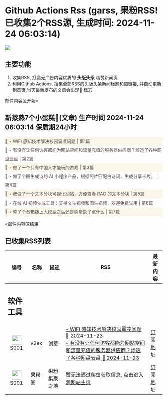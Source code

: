 # Github Actions Rss (garss, 果粉RSS! 已收集2个RSS源, 生成时间: 2024-11-24 06:03:14)

![](https://cdn.jsdelivr.net/gh/xinkeji/garss/_media/ga-rss.png)



## 主要功能
1. 收集RSS, 打造无广告内容优质的 **头版头条** 超赞新闻页
2. 利用Github Actions, 搜集全部RSS的头版头条新闻标题和超链接, 并自动更新到首页,当天最新发布的文章会出现🌈 标志

邮件内容区开始>
<h2>新蒸熟7个小蛋糕🍰(文章) 生产时间 2024-11-24 06:03:14 保质期24小时</h2>

<div style='line-height:3;background-color:#FAF6EA;' ><a href='https://www.v2ex.com/t/1092014#reply48' style="line-height:2;text-decoration:none;display:block;color:#584D49;">🌈 ‣ WiFi 感知技术解决校园霸凌问题 | 第1篇</a></div><div style='line-height:3;' ><a href='https://www.v2ex.com/t/1092102#reply12' style="line-height:2;text-decoration:none;display:block;color:#584D49;">🌈 ‣ 有没有让任何访客都能为网站空间和流量充值的服务器供应商？烦透了各种网盘云盘 | 第2篇</a></div><div style='line-height:3;background-color:#FAF6EA;' ><a href='https://www.v2ex.com/t/1091956#reply139' style="line-height:2;text-decoration:none;display:block;color:#584D49;">🌈 ‣ 做了一个只有中国人才能玩的游戏 | 第3篇</a></div><div style='line-height:3;' ><a href='https://www.v2ex.com/t/1092073#reply3' style="line-height:2;text-decoration:none;display:block;color:#584D49;">🌈 ‣ 做了个图生成诗的 AI 小程序产品，根据照片匹配古诗词，生成分享卡片。 | 第4篇</a></div><div style='line-height:3;background-color:#FAF6EA;' ><a href='https://www.v2ex.com/t/1092027#reply1' style="line-height:2;text-decoration:none;display:block;color:#584D49;">🌈 ‣ 我做了一个文本分块可视化网站，方便查看 RAG 的文本分块 | 第5篇</a></div><div style='line-height:3;' ><a href='https://www.v2ex.com/t/1092036#reply1' style="line-height:2;text-decoration:none;display:block;color:#584D49;">🌈 ‣ 在线 AI 视频生成工具：支持文生视频和图生视频，欢迎免费试用 | 第6篇</a></div><div style='line-height:3;background-color:#FAF6EA;' ><a href='https://www.v2ex.com/t/1091980#reply4' style="line-height:2;text-decoration:none;display:block;color:#584D49;">🌈 ‣ 整了个音箱接上大模型之后还是感觉缺了点什么 | 第7篇</a></div>

<邮件内容区结束

## 已收集RSS列表

| 编号 | 名称 | 描述 | RSS | 最新内容 |
| --- | --- | --- | --- | --- |
| <h2 id="软件工具">软件工具</h2> |  |   |  |  |
| <div id="S001" style="text-align: center;"><img src="https://cdn.jsdelivr.net/gh/zhaoolee/garss/_media/favicon/S001.png" width="30px" style="width:30px;height: auto;"/><br><span>S001</span></div> | v2ex | 创意 | [‣ WiFi 感知技术解决校园霸凌问题 🌈 2024-11-23](https://www.v2ex.com/t/1092014#reply48)<br/>[‣ 有没有让任何访客都能为网站空间和流量充值的服务器供应商？烦透了各种网盘云盘 🌈 2024-11-23](https://www.v2ex.com/t/1092102#reply12) | [订阅地址](https://www.v2ex.com/feed/tab/creative.xml) |
| <div id="S001" style="text-align: center;"><img src="https://cdn.jsdelivr.net/gh/zhaoolee/garss/_media/favicon/S001.png" width="30px" style="width:30px;height: auto;"/><br><span>S001</span></div> | 果粉圈 | 果粉集聚之地 | [暂无法通过爬虫获取信息, 点击进入源网站主页](https://g0f.cn) | [订阅地址](https://g0f.cn/rss.xml) |



